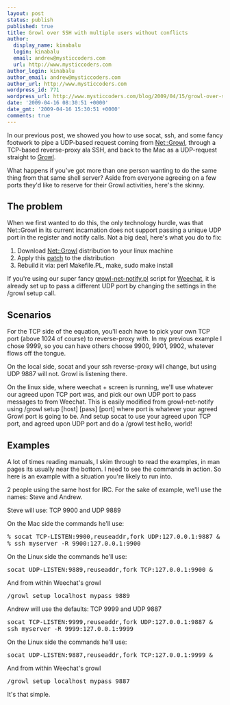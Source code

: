 ```yaml
---
layout: post
status: publish
published: true
title: Growl over SSH with multiple users without conflicts
author:
  display_name: kinabalu
  login: kinabalu
  email: andrew@mysticcoders.com
  url: http://www.mysticcoders.com
author_login: kinabalu
author_email: andrew@mysticcoders.com
author_url: http://www.mysticcoders.com
wordpress_id: 771
wordpress_url: http://www.mysticcoders.com/blog/2009/04/15/growl-over-ssh-with-multiple-users-without-conflicts/
date: '2009-04-16 08:30:51 +0000'
date_gmt: '2009-04-16 15:30:51 +0000'
comments: true
---
```

<p>In our previous post, we showed you how to use socat, ssh, and some fancy footwork to pipe a UDP-based request coming from <a href="http://search.cpan.org/~nmcfarl/Net-Growl-0.99/lib/Net/Growl.pm" title="Net::Growl" target="_blank">Net::Growl</a>, through a TCP-based reverse-proxy ala SSH, and back to the Mac as a UDP-request straight to <a href="http://growl.info" title="Growl" target="_blank">Growl</a>.</p>
<p>What happens if you've got more than one person wanting to do the same thing from that same shell server? Aside from everyone agreeing on a few ports they'd like to reserve for their Growl activities, here's the skinny.</p>
<p><a id="more"></a><a id="more-771"></a></p>
<h2>The problem</h2>
<p>When we first wanted to do this, the only technology hurdle, was that Net::Growl in its current incarnation does not support passing a unique UDP port in the register and notify calls. Not a big deal, here's what you do to fix:</p>
<ol>
<li>Download <a href="http://search.cpan.org/~nmcfarl/Net-Growl-0.99/lib/Net/Growl.pm" title="Net::Growl" target="_blank">Net::Growl</a> distribution to your linux machine</li>
<li>Apply this <a href="http://www.mysticcoders.com/tools/downloads/net-growl.patch" title="Net::Growl patch to support UDP" target="_blank">patch</a> to the distribution</li>
<li>Rebuild it via: perl Makefile.PL, make, sudo make install</li>
</ol>
<p>If you're using our super fancy <a href="http://www.mysticcoders.com/apps/growl-notify/" target="_blank">growl-net-notify.pl</a> script for <a href="http://weechat.flashtux.org" title="Weechat" target="_blank">Weechat</a>, it is already set up to pass a different UDP port by changing the settings in the /growl setup call.</p>
<h2>Scenarios</h2>
<p>For the TCP side of the equation, you'll each have to pick your own TCP port (above 1024 of course) to reverse-proxy with. In my previous example I chose 9999, so you can have others choose 9900, 9901, 9902, whatever flows off the tongue.</p>
<p>On the local side, socat and your ssh reverse-proxy will change, but using UDP 9887 will not. Growl is listening there.</p>
<p>On the linux side, where weechat + screen is running, we'll use whatever our agreed upon TCP port was, and pick our own UDP port to pass messages to from Weechat. This is easily modified from growl-net-notify using /growl setup [host] [pass] [port] where port is whatever your agreed Growl port is going to be. And setup socat to use your agreed upon TCP port, and agreed upon UDP port and do a /growl test hello, world!</p>
<h2>Examples</h2>
<p>A lot of times reading manuals, I skim through to read the examples, in man pages its usually near the bottom. I need to see the commands in action. So here is an example with a situation you're likely to run into.</p>
<p>2 people using the same host for IRC. For the sake of example, we'll use the names: Steve and Andrew.</p>
<p>Steve will use: TCP 9900 and UDP 9889</p>
<p>On the Mac side the commands he'll use:</p>
<pre>
% socat TCP-LISTEN:9900,reuseaddr,fork UDP:127.0.0.1:9887 &amp;
% ssh myserver -R 9900:127.0.0.1:9900
</pre>
<p>On the Linux side the commands he'll use:</p>
<pre>socat UDP-LISTEN:9889,reuseaddr,fork TCP:127.0.0.1:9900 &amp;</pre>
<p>And from within Weechat's growl</p>
<pre>/growl setup localhost mypass 9889</pre>
<p>Andrew will use the defaults: TCP 9999 and UDP 9887</p>
<pre>socat TCP-LISTEN:9999,reuseaddr,fork UDP:127.0.0.1:9887 &amp;
ssh myserver -R 9999:127.0.0.1:9999
</pre>
<p>On the Linux side the commands he'll use:</p>
<pre>socat UDP-LISTEN:9887,reuseaddr,fork TCP:127.0.0.1:9999 &amp;</pre>
<p>And from within Weechat's growl</p>
<pre>/growl setup localhost mypass 9887</pre>
<p>It's that simple.</p>
